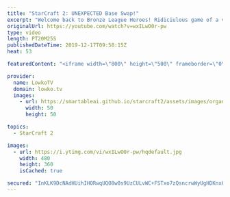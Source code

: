 ```yaml
---
title: "StarCraft 2: UNEXPECTED Base Swap!"
excerpt: "Welcome back to Bronze League Heroes! Ridiciulous game of a viewer submitted match in StarCraft 2. In this Gold League Terran versus Protoss the Protoss decides to open up very aggressively. He likely was inspired by Florencio and decides to throw the Nexus inside his opponents main base and then recall"
originalUrl: https://youtube.com/watch?v=wxILwO0r-pw
type: video
length: PT20M25S
publishedDateTime: 2019-12-17T09:58:15Z
heat: 53

featuredContent: "<iframe width=\"800\" height=\"500\" frameborder=\"0\" src=\"https://www.youtube.com/embed/wxILwO0r-pw\" allow=\"accelerometer; autoplay; encrypted-media; gyroscope; picture-in-picture\" allowfullscreen></iframe>"

provider:
  name: LowkoTV
  domain: lowko.tv
  images:
    - url: https://smartableai.github.io/starcraft2/assets/images/organizations/lowko.tv-50x50.jpg
      width: 50
      height: 50

topics:
  - StarCraft 2

images:
  - url: https://i.ytimg.com/vi/wxILwO0r-pw/hqdefault.jpg
    width: 480
    height: 360
    isCached: true

secured: "InKLK9DcNAdHUihIHORwqUQO8w0s9UzCULvWC+FSTxo7zQsncrwWyUgHDKnxHsXU0kh97EX6e6UjZObObuti53jiLPfLLz5YVEAeps5LdvEnz9jG1sgEpsOIsIYi45bjiCYkVSw1Pi2ANLNuwFOR2f0qEtIm6vb87J6aZ1OIjPadKuqofTwOx2abdHdxqp1/3R4NnHyFqNuAo8zpRnntIja9ddfGXXNLOZMUk2PSo6gVt645NaoHLkTG8SuYvxMjMQmEpFCWOQyiQvtFMUzQEuLUb0228fGFXOIwEgV5vG8y8X31tSaCX9NYWMN8d1PtdyQRn3a7n+NlppH1S6OKA9XHvBOI/wSKcG3GDJI85694eeTc7zijXHoI+DE2I0n/5NI2gSufxXBIpT7e7YqL0evNJgm+Ldbs59thb4e7aczd3T+XA//RBJLpuQ00O1tp;MNWyV1V8d7lZivYLbUOO6w=="
---
```


